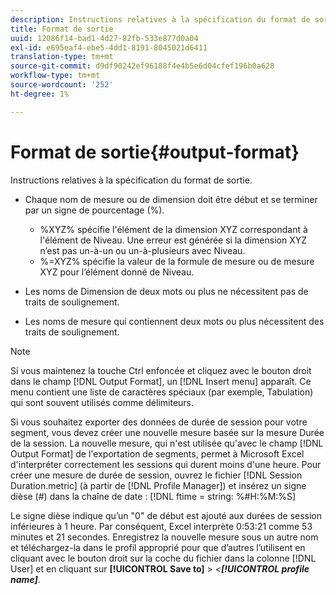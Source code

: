 ```yaml
---
description: Instructions relatives à la spécification du format de sortie.
title: Format de sortie
uuid: 12086f14-bad1-4d27-82fb-533e877d0a04
exl-id: e695eaf4-ebe5-4dd1-8191-8045021d6411
translation-type: tm+mt
source-git-commit: d9df90242ef96188f4e4b5e6d04cfef196b0a628
workflow-type: tm+mt
source-wordcount: '252'
ht-degree: 1%

---
```


# Format de sortie{#output-format}

Instructions relatives à la spécification du format de sortie.

* Chaque nom de mesure ou de dimension doit être début et se terminer par un signe de pourcentage (%).

   * %XYZ% spécifie l&#39;élément de la dimension XYZ correspondant à l&#39;élément de Niveau. Une erreur est générée si la dimension XYZ n’est pas un-à-un ou un-à-plusieurs avec Niveau.
   * %=XYZ% spécifie la valeur de la formule de mesure ou de mesure XYZ pour l’élément donné de Niveau.

* Les noms de Dimension de deux mots ou plus ne nécessitent pas de traits de soulignement.
* Les noms de mesure qui contiennent deux mots ou plus nécessitent des traits de soulignement.

>[!NOTE]
>
>Si vous maintenez la touche Ctrl enfoncée et cliquez avec le bouton droit dans le champ [!DNL Output Format], un [!DNL Insert menu] apparaît. Ce menu contient une liste de caractères spéciaux (par exemple, Tabulation) qui sont souvent utilisés comme délimiteurs.

Si vous souhaitez exporter des données de durée de session pour votre segment, vous devez créer une nouvelle mesure basée sur la mesure Durée de la session. La nouvelle mesure, qui n&#39;est utilisée qu&#39;avec le champ [!DNL Output Format] de l&#39;exportation de segments, permet à Microsoft Excel d&#39;interpréter correctement les sessions qui durent moins d&#39;une heure. Pour créer une mesure de durée de session, ouvrez le fichier [!DNL Session Duration.metric] (à partir de [!DNL Profile Manager]) et insérez un signe dièse (#) dans la chaîne de date : [!DNL ftime = string: %#H:%M:%S]

Le signe dièse indique qu’un &quot;0&quot; de début est ajouté aux durées de session inférieures à 1 heure. Par conséquent, Excel interprète 0:53:21 comme 53 minutes et 21 secondes. Enregistrez la nouvelle mesure sous un autre nom et téléchargez-la dans le profil approprié pour que d’autres l’utilisent en cliquant avec le bouton droit sur la coche du fichier dans la colonne [!DNL User] et en cliquant sur **[!UICONTROL Save to]** > *&lt;**[!UICONTROL profile name]***.
